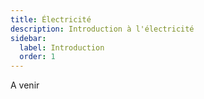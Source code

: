 ```yaml
---
title: Électricité
description: Introduction à l'électricité
sidebar:
  label: Introduction
  order: 1
---
```


A venir